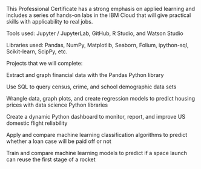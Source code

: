 This Professional Certificate has a strong emphasis on applied learning and includes a series of hands-on labs in the IBM Cloud that will  give practical skills with applicability to real jobs.

Tools used: Jupyter / JupyterLab, GitHub, R Studio, and Watson Studio

Libraries used: Pandas, NumPy, Matplotlib, Seaborn, Folium, ipython-sql, Scikit-learn, ScipPy, etc.

Projects that we will complete:

Extract and graph financial data with the Pandas Python library

Use SQL to query census, crime, and school demographic data sets

Wrangle data, graph plots, and create regression models to predict housing prices with data science Python libraries

Create a dynamic Python dashboard to monitor, report, and improve US domestic flight reliability

Apply and compare machine learning classification algorithms to predict whether a loan case will be paid off or not

Train and compare machine learning models to predict if a space launch can reuse the first stage of a rocket
